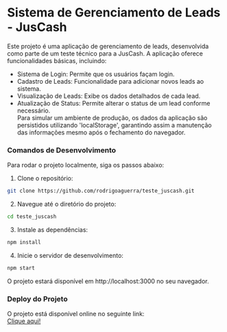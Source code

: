 # Sistema de Gerenciamento de Leads - JusCash
Este projeto é uma aplicação de gerenciamento de leads, desenvolvida como parte de um teste técnico para a JusCash. A aplicação oferece funcionalidades básicas, incluindo:
- Sistema de Login: Permite que os usuários façam login.
- Cadastro de Leads: Funcionalidade para adicionar novos leads ao sistema.
- Visualização de Leads: Exibe os dados detalhados de cada lead.
- Atualização de Status: Permite alterar o status de um lead conforme necessário.<br>
Para simular um ambiente de produção, os dados da aplicação são persistidos utilizando 'localStorage', garantindo assim a manutenção das informações mesmo após o fechamento do navegador.

### Comandos de Desenvolvimento
Para rodar o projeto localmente, siga os passos abaixo:<br>
1. Clone o repositório:<br>
```bash
git clone https://github.com/rodrigoaguerra/teste_juscash.git
```
2. Navegue até o diretório do projeto:<br>
```bash
cd teste_juscash
```
3. Instale as dependências:<br>
```bash
npm install
```
4. Inicie o servidor de desenvolvimento:<br>
```bash
npm start
```
O projeto estará disponível em http://localhost:3000 no seu navegador.

### Deploy do Projeto
O projeto está disponível online no seguinte link:<br>
[Clique aqui!](https://teste-juscash.pages.dev)